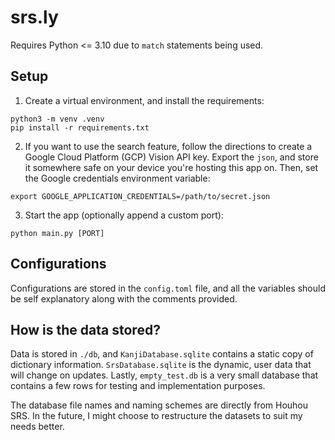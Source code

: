 # srs.ly

Requires Python <= 3.10 due to `match` statements being used.

## Setup

1. Create a virtual environment, and install the requirements:
```
python3 -m venv .venv
pip install -r requirements.txt
```
2. If you want to use the search feature, follow the directions to create a Google Cloud Platform (GCP) Vision API key. Export the `json`, and store it somewhere safe on your device you're hosting this app on. Then, set the Google credentials environment variable:
```
export GOOGLE_APPLICATION_CREDENTIALS=/path/to/secret.json
```
3. Start the app (optionally append a custom port):
```
python main.py [PORT]
```

## Configurations
Configurations are stored in the `config.toml` file, and all the variables should be self explanatory along with the comments provided.

## How is the data stored?
Data is stored in `./db`, and `KanjiDatabase.sqlite` contains a static copy of dictionary information. `SrsDatabase.sqlite` is the dynamic, user data that will change on updates. Lastly, `empty_test.db` is a very small database that contains a few rows for testing and implementation purposes.

The database file names and naming schemes are directly from Houhou SRS. In the future, I might choose to restructure the datasets to suit my needs better.
